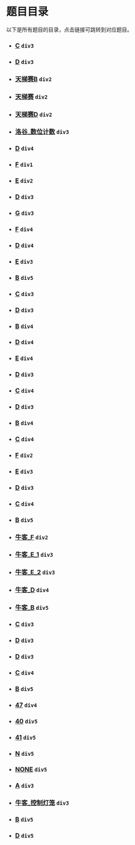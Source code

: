 # 题目目录

以下是所有题目的目录，点击链接可跳转到对应题目。


<div class="problem-item">

  - ### [C](codeforces/div3_{贪心;数论}_C.md) **`div3`**

</div>

<div class="problem-item">

  - ### [D](codeforces/div3_{贪心}_D.md) **`div3`**

</div>

<div class="problem-item">

  - ### [天梯赛B](天梯赛pta/div2_{二分}_天梯赛B.md) **`div2`**

</div>

<div class="problem-item">

  - ### [天梯赛](天梯赛pta/div2_{思维题;贪心}_天梯赛.md) **`div2`**

</div>

<div class="problem-item">

  - ### [天梯赛D](天梯赛pta/div2_{集合论}_天梯赛D.md) **`div2`**

</div>

<div class="problem-item">

  - ### [洛谷_数位计数](洛谷/div3_{计数;思维题;数位}_洛谷_数位计数.md) **`div3`**

</div>

<div class="problem-item">

  - ### [D](牛客/周赛60/div4_{思维题}_D.md) **`div4`**

</div>

<div class="problem-item">

  - ### [F](牛客/周赛62/div1_{线段树;树状数组}_F.md) **`div1`**

</div>

<div class="problem-item">

  - ### [E](牛客/周赛64/div2_{技巧题;思维题}_E.md) **`div2`**

</div>

<div class="problem-item">

  - ### [D](牛客/周赛64/div3_{思维题;博弈论;平衡}_D.md) **`div3`**

</div>

<div class="problem-item">

  - ### [G](牛客/周赛65/div3_{思维题;平衡}_G.md) **`div3`**

</div>

<div class="problem-item">

  - ### [F](牛客/周赛65/div4_{贪心;思维题;动态规划}_F.md) **`div4`**

</div>

<div class="problem-item">

  - ### [D](牛客/周赛66/div4_{并查集}_D.md) **`div4`**

</div>

<div class="problem-item">

  - ### [E](牛客/周赛67/div3_{思维题;贪心}_E.md) **`div3`**

</div>

<div class="problem-item">

  - ### [B](牛客/周赛67/div5_{贪心;技巧题}_B.md) **`div5`**

</div>

<div class="problem-item">

  - ### [C](牛客/周赛68/div3_{思维题;模拟;贪心}_C.md) **`div3`**

</div>

<div class="problem-item">

  - ### [D](牛客/周赛68/div3_{数论}_D.md) **`div3`**

</div>

<div class="problem-item">

  - ### [B](牛客/周赛68/div4_{前缀和;组合数学}_B.md) **`div4`**

</div>

<div class="problem-item">

  - ### [D](牛客/周赛69/div4_{DFS;状态压缩}_D.md) **`div4`**

</div>

<div class="problem-item">

  - ### [E](牛客/周赛69/div4_{前后缀;贪心;树状数组}_E.md) **`div4`**

</div>

<div class="problem-item">

  - ### [D](牛客/周赛71/div3_{动态规划}_D.md) **`div3`**

</div>

<div class="problem-item">

  - ### [C](牛客/周赛71/div4_{思维题;诈骗题;贪心}_C.md) **`div4`**

</div>

<div class="problem-item">

  - ### [D](牛客/周赛72/div3_{动态规划;图论}_D.md) **`div3`**

</div>

<div class="problem-item">

  - ### [B](牛客/周赛72/div4_{滑动窗口;双指针}_B.md) **`div4`**

</div>

<div class="problem-item">

  - ### [C](牛客/周赛72/div4_{贪心;模拟;平衡;构造}_C.md) **`div4`**

</div>

<div class="problem-item">

  - ### [F](牛客/周赛73/div2_{未知}_F.md) **`div2`**

</div>

<div class="problem-item">

  - ### [E](牛客/周赛73/div3_{动态规划}_E.md) **`div3`**

</div>

<div class="problem-item">

  - ### [D](牛客/周赛73/div3_{双指针;滑动窗口}_D.md) **`div3`**

</div>

<div class="problem-item">

  - ### [C](牛客/周赛73/div4_{构造;思维题}_C.md) **`div4`**

</div>

<div class="problem-item">

  - ### [B](牛客/周赛73/div5_{思维题}_B.md) **`div5`**

</div>

<div class="problem-item">

  - ### [牛客_F](牛客/周赛74/div2_{图论;计数;搜索;状态压缩;前后缀}_牛客_F.md) **`div2`**

</div>

<div class="problem-item">

  - ### [牛客_E_1](牛客/周赛74/div3_{二分;滑动窗口;双指针}_牛客_E_1.md) **`div3`**

</div>

<div class="problem-item">

  - ### [牛客_E_2](牛客/周赛74/div3_{思维题}_牛客_E_2.md) **`div3`**

</div>

<div class="problem-item">

  - ### [牛客_D](牛客/周赛74/div4_{贪心;思维题}_牛客_D.md) **`div4`**

</div>

<div class="problem-item">

  - ### [牛客_B](牛客/周赛74/div5_{思维题;构造}_牛客_B.md) **`div5`**

</div>

<div class="problem-item">

  - ### [C](牛客/小白月赛105/div3_{割点;思维题}_C.md) **`div3`**

</div>

<div class="problem-item">

  - ### [D](牛客/小白月赛105/div3_{计数;并查集}_D.md) **`div3`**

</div>

<div class="problem-item">

  - ### [D](牛客/小白月赛106/div3_{最短路}_D.md) **`div3`**

</div>

<div class="problem-item">

  - ### [C](牛客/小白月赛106/div4_{思维题;贪心}_C.md) **`div4`**

</div>

<div class="problem-item">

  - ### [B](牛客/小白月赛107/div5_{思维题}_B.md) **`div5`**

</div>

<div class="problem-item">

  - ### [47](牛客/杂/div4_{数论;组合优化}_47.md) **`div4`**

</div>

<div class="problem-item">

  - ### [40](牛客/杂/div5_{思维题}_40.md) **`div5`**

</div>

<div class="problem-item">

  - ### [41](牛客/杂/div5_{思维题}_41.md) **`div5`**

</div>

<div class="problem-item">

  - ### [N](牛客/杂/div5_{思维题}_N.md) **`div5`**

</div>

<div class="problem-item">

  - ### [NONE](牛客/杂/div5_{思维题}_NONE.md) **`div5`**

</div>

<div class="problem-item">

  - ### [A](牛客/牛客挑战赛78/div3_{思维题}_A.md) **`div3`**

</div>

<div class="problem-item">

  - ### [牛客_控制灯笼](牛客/跨年娱乐赛/div3_{搜索;状态压缩}_牛客_控制灯笼.md) **`div3`**

</div>

<div class="problem-item">

  - ### [B](蓝桥杯/蓝桥算法双周赛24/div5_{数论}_B.md) **`div5`**

</div>

<div class="problem-item">

  - ### [D](蓝桥杯/蓝桥算法双周赛24/div5_{数论}_D.md) **`div5`**

</div>
